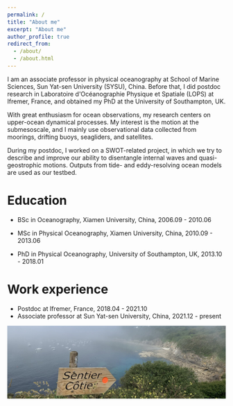 ```yaml
---
permalink: /
title: "About me"
excerpt: "About me"
author_profile: true
redirect_from: 
  - /about/
  - /about.html
---
```

I am an associate professor in physical oceanography at School of Marine Sciences, Sun Yat-sen University (SYSU), China. Before that, I did postdoc research in Laboratoire d'Océanographie Physique et Spatiale (LOPS) at Ifremer, France, and obtained my PhD at the University of Southampton, UK. 

With great enthusiasm for ocean observations, my research centers on upper-ocean dynamical processes. My interest is the motion at the submesoscale, and I mainly use observational data collected from moorings, drifting buoys, seagliders, and satellites.

During my postdoc, I worked on a SWOT-related project, in which we try to describe and improve our ability to disentangle internal waves and quasi-geostrophic motions. Outputs from tide- and eddy-resolving ocean models are used as our testbed. 



[//]: # (<img src="xyu.pdf" width="650"/>)

[//]: ![me](xyu.pdf)


Education
======
- BSc in Oceanography, Xiamen University, China, 2006.09 - 2010.06

- MSc in Physical Oceanography, Xiamen University, China, 2010.09 - 2013.06

- PhD in Physical Oceanography, University of Southampton, UK, 2013.10 - 2018.01


Work experience
======
- Postdoc at Ifremer, France, 2018.04 - 2021.10
- Associate professor at Sun Yat-sen University, China, 2021.12 - present 


![me](Brest.jpeg)




